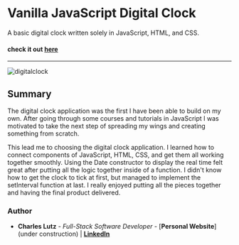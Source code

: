 # Vanilla JavaScript Digital Clock


A basic digital clock written solely in JavaScript, HTML, and CSS.


#### check it out [here](https://charles-carm.github.io/digital-clock/)
---

![digitalclock](https://user-images.githubusercontent.com/103493003/166343882-84581eda-abd0-4d48-a51d-2a78ec4007e2.PNG)

## Summary

The digital clock application was the first I have been able to build on my own. After going through
some courses and tutorials in JavaScript I was motivated to take the next step of spreading my wings 
and creating something from scratch.

This lead me to choosing the digital clock application. I learned how to connect components of JavaScript,
HTML, CSS, and get them all working together smoothly. Using the Date constructor to display the real time 
felt great after putting all the logic together inside of a function. I didn't know how to get the clock to
tick at first, but managed to implement the setInterval function at last. I really enjoyed putting all the 
pieces together and having the final product delivered.

### Author
* __Charles Lutz__ - *Full-Stack Software Developer* - [**Personal Website**](under construction) | [**LinkedIn**](www.linkedin.com/in/CharlesCarMichaelLutz)
